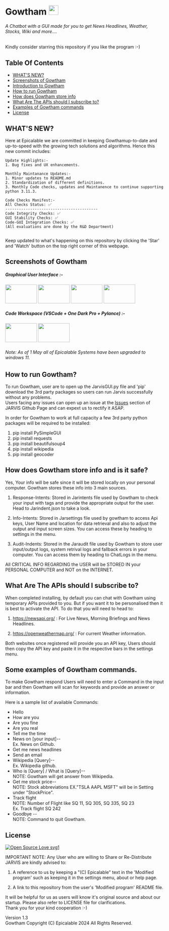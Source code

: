 # Gowtham <image width="30" height="30" src="https://user-images.githubusercontent.com/69076784/236995719-a3e9e978-f19d-4466-abd9-b8a59c8de0f9.png">
###### A Chatbot with a GUI made for you to get News Headlines, Weather, Stocks, Wiki and more....

Kindly consider starring this repository if you like the program :-)

## Table Of Contents
- [WHAT'S NEW?](#whats-new)
- [Screenshots of Gowtham](#screenshots-of-gowtham)
- [Introduction to Gowtham](#introduction-to-gowtham)
- [How to run Gowtham](#how-to-run-gowtham)
- [How does Gowtham store info](#how-does-gowtham-store-info-and-is-it-safe)
- [What Are The APIs should I subscribe to?](#what-are-the-apis-should-i-subscribe-to)
- [Examples of Gowtham commands](#some-examples-of-gowtham-commands)
- [License](#license)


## WHAT'S NEW?
Here at Epicalable we are committed in keeping Gowthamup-to-date and up-to-speed with the growing tech solutions and algorithms. Hence this new commit includes:
```Updates In This Commit:-
Update Highlights:-
1. Bug fixes and UX enhancements.

Monthly Maintanance Updates:-
1. Minor updates to README.md
2. Standardization of different definitions.
3. Monthly Code checks, updates and Maintanence to continue supporting python 3.11.3.

Code Checks Manifest:-
All Checks Status: ✅
-----------------------------------------
Code Integrity Checks: ✅
GUI Stability Checks: ✅
Code-GUI Integration Checks: ✅
(All evaluations are done by the R&D Department)


```
Keep updated to what's happening on this repository by clicking the 'Star' and 'Watch' button on the top right corner of this webpage.



## Screenshots of Gowtham
##### Graphical User Interface :-

<img src="https://user-images.githubusercontent.com/69076784/180637424-8d2737c9-ead7-4d65-a8e8-a2c36d9474e8.png" width="100" height="60"> <img src="https://user-images.githubusercontent.com/69076784/232394556-eff71901-0926-42e3-9161-7469759c3c7c.png" width="100" height="60"> <img src="https://user-images.githubusercontent.com/69076784/206891927-da7d86b8-e3df-4922-a887-7be46cc94070.png" width="100" height="60"> <img src="https://user-images.githubusercontent.com/69076784/210161820-44109b56-a2bf-4410-a90d-a3ded829dfb2.png" width="100" height="60">

##### Code Workspace (VSCode + One Dark Pro + Pylance) :-
<img src="https://user-images.githubusercontent.com/69076784/233782216-154d7e53-fa02-4770-ab9a-dec5f923cbee.png" width="100" height="60"> <img src="https://user-images.githubusercontent.com/69076784/233782218-b09d765c-e7db-4e31-a213-a00b60953b0e.png" width="100" height="60">  

###### Note: As of 1 May all of Epicalable Systems have been upgraded to windows 11.


## How to run Gowtham?
To run Gowtham, user are to open up the JarvisGUI.py file and 'pip' download the 3rd party packages so users can run Jarvis successfully without any problems.  
Users facing any issues can open up an issue at the [Issues](https://github.com/Epicalable/gowtham/issues) section of JARVIS Github Page and can expext us to rectify it ASAP.  

In order for Gowtham to work at full capacity a few 3rd party python packages will be required to be installed:
1. pip install PySimpleGUI
2. pip install requests
3. pip install beautifulsoup4
4. pip install wikipedia
5. pip install geocoder



## How does Gowtham store info and is it safe?
Yes, Your info will be safe since it will be stored locally on your personal computer. Gowtham stores these info into 3 main sources.

1. Response-Intents: Stored in Jarintents file used by Gowtham to check your input with tags and provide the appropriate output for the user. Head to Jarindent.json to take a look.

2. Info-Intents: Stored in Jarsettings file used by gowtham to access Api keys, User Name and location for data retrieval and also to adjust the output and input screen sizes. You can access these by heading to settings in the menu.  

3. Audit-Indents: Stored in the Jaraudit file used by Gowtham to store user input/output logs, system retrival logs and fallback errors in your computer. You can access them by heading to ChatLogs in the menu.

All CRITICAL INFO REGARDING the USER will be STORED IN your PERSONAL COMPUTER and NOT on the INTERNET.



## What Are The APIs should I subscribe to?
When completed installing, by default you can chat with Gowtham using temporary APIs provided to you. But if you want it to be personalised then it is best to activate the API. To do that you will need to head to:

1. https://newsapi.org/ : For Live News, Morning Briefings and News Headlines.

2. https://openweathermap.org/ : For current Weather information.

Both websites once registered will provide you an API key, Users should then copy the API key and paste it in the respective bars in the settings menu.



## Some examples of Gowtham commands.
To make Gowtham respond Users will need to enter a Command in the input bar and then Gowtham will scan for keywords and provide an answer or information.

Here is a sample list of available Commands:
* Hello
* How are you
* Are you fine
* Are you real
* Tell me the time
* News on [your input]--  
    Ex. News on Github.
* Get me news headlines
* Send an email
* Wikipedia [Query]--  
    Ex. Wikipedia github.
* Who is [Query] / What is [Query]--  
    NOTE: Gowtham will get answer from Wikipedia.
* Get me stock price--  
    NOTE: Stock abbreviations EX."TSLA AAPL MSFT" will be in Setting under "StockPrice".
* Track flight <Flight Number>  
    NOTE: Number of Flight like SQ 11, SQ 305, SQ 335, SQ 23   
    Ex. Track flight SQ 242
* Goodbye --  
    NOTE: Command to quit Gowtham.



## License  
[![Open Source Love svg1](https://badges.frapsoft.com/os/v1/open-source.svg?v=103)](https://github.com/Epicalable/)  

IMPORTANT NOTE: Any User who are willing to Share or Re-Distribute JARVIS are kindly advised to:

1. A reference to us by keeping a "(C) Epicalable" text in the 'Modified program' such as keeping it in the settings menu, about or help page.

2. A link to this repository from the user's 'Modified program' README file. 

It will be helpful for us as users will know it's original source and about our startup.
Please also refer to LICENSE file for clarifications.  
Thank you for your kind cooperation :-)


Version 1.3  
Gowtham Copyright (C) Epicalable 2024 
All Rights Reserved.
